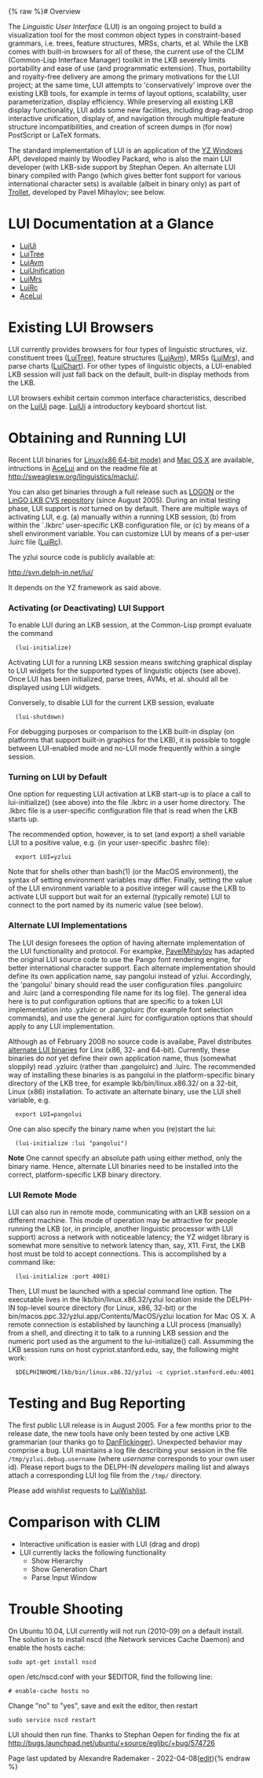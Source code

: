 {% raw %}# Overview

The *Linguistic User Interface* (LUI) is an ongoing project to build a visualization tool for the most common object types in constraint-based grammars, i.e. trees, feature structures, MRSs, charts, et al. While the LKB comes with built-in browsers for all of these, the current use of the CLIM (Common-Lisp Interface Manager) toolkit in the LKB severely limits portability and ease of use (and programmatic extension). Thus, portability and royalty-free delivery are among the primary motivations for the LUI project; at the same time, LUI attempts to 'conservatively' improve over the existing LKB tools, for example in terms of layout options, scalability, user parameterization, display efficiency. While preserving all existing LKB display functionality, LUI adds some new facilities, including drag-and-drop interactive unification, display of, and navigation through multiple feature structure incompatibilities, and creation of screen dumps in (for now) PostScript or LaTeX formats.

The standard implementation of LUI is an application of the [YZ Windows](http://yz-windows.sourceforge.net/) API, developed mainly by Woodley Packard, who is also the main LUI developer (with LKB-side support by Stephan Oepen. An alternate LUI binary compiled with Pango (which gives better font support for various international character sets) is available (albeit in binary only) as part of [Trollet](../LkbTrollet), developed by Pavel Mihaylov; see below.

# LUI Documentation at a Glance

- [LuiUi](../LuiUi)
- [LuiTree](../LuiTree)
- [LuiAvm](../LuiAvm)
- [LuiUnification](../LuiUnification)
- [LuiMrs](../LuiMrs)
- [LuiRc](../LuiRc)
- [AceLui](../AceLui)

# Existing LUI Browsers

LUI currently provides browsers for four types of linguistic structures, viz. constituent trees ([LuiTree](../LuiTree)), feature structures
([LuiAvm](../LuiAvm)), MRSs ([LuiMrs](../LuiMrs)), and parse charts ([LuiChart](../LuiChart)). For other types of linguistic objects, a LUI-enabled LKB session will just fall back on the default, built-in display methods from the LKB.

LUI browsers exhibit certain common interface characteristics, described on the [LuiUi](../LuiUi) page. [LuiUi](../LuiUi) a introductory keyboard shortcut list.

# Obtaining and Running LUI

Recent LUI binaries for [Linux(x86 64-bit
mode)](http://sweaglesw.org/linguistics/yzlui.x86-64) and [Mac OS
X](http://sweaglesw.org/linguistics/yzlui-for-osx.tar.gz) are available,
intructions in [AceLui](../AceLui) and on the readme file at
<http://sweaglesw.org/linguistics/maclui/>.

You can also get binaries through a full release such as
[LOGON](../LogonTop) or the [LinGO LKB CVS repository](../LkbInstallation)
(since August 2005). During an initial testing phase, LUI support is
*not* turned on by default. There are multiple ways of activating LUI,
e.g. (a) manually within a running LKB session, (b) from within the
\`.lkbrc' user-specific LKB configuration file, or (c) by means of a
shell environment variable. You can customize LUI by means of a per-user
.luirc file ([LuiRc](../LuiRc)).

The yzlui source code is publicly available at:

<http://svn.delph-in.net/lui/>

It depends on the YZ framework as said above.

### Activating (or Deactivating) LUI Support

To enable LUI during an LKB session, at the Common-Lisp prompt evaluate
the command

      (lui-initialize)

Activating LUI for a running LKB session means switching graphical
display to LUI widgets for the supported types of linguistic objects
(see above). Once LUI has been initialized, parse trees, AVMs, et al.
should all be displayed using LUI widgets.

Conversely, to disable LUI for the current LKB session, evaluate

      (lui-shutdown)

For debugging purposes or comparison to the LKB built-in display (on
platforms that support built-in graphics for the LKB), it is possible to
toggle between LUI-enabled mode and no-LUI mode frequently within a
single session.

### Turning on LUI by Default

One option for requesting LUI activation at LKB start-up is to place a
call to lui-initialize() (see above) into the file .lkbrc in a user home
directory. The .lkbrc file is a user-specific configuration file that is
read when the LKB starts up.

The recommended option, however, is to set (and export) a shell variable
LUI to a positive value, e.g. (in your user-specific .bashrc file):

      export LUI=yzlui

Note that for shells other than bash(1) (or the MacOS environment), the
syntax of setting environment variables may differ. Finally, setting the
value of the LUI environment variable to a positive integer will cause
the LKB to activate LUI support but wait for an external (typically
remote) LUI to connect to the port named by its numeric value (see
below).

### Alternate LUI Implementations

The LUI design foresees the option of having alternate implementation of
the LUI functionality and protocol. For exampke,
[PavelMihaylov](PavelMihaylov) has adapted the original LUI source code
to use the Pango
font rendering engine, for better international character support. Each
alternate implementation should define its own application name, say
pangolui instead of yzlui. Accordingly, the 'pangolui' binary should
read the user configuration files .pangoluirc and .luirc (and a
corresponding file name for its log file). The general idea here is to
put configuration options that are specific to a token LUI
implementation into .yzluirc or .pangoluirc (for example font selection
commands), and use the general .luirc for configuration options that
should apply to any LUI implementation.

Although as of February 2008 no source code is availabe, Pavel
distributes [alternate LUI binaries](http://lingua.bash.info/trollet/)
for Linx (x86, 32- and 64-bit). Currently, these binaries do *not* yet
define their own application name, thus (somewhat sloppily) read
.yzluirc (rather than .pangoluirc) and .luirc. The recommended way of
installing these binaries is as pangolui in the platform-specific binary
directory of the LKB tree, for example lkb/bin/linux.x86.32/ on a
32-bit, Linux (x86) installation. To activate an alternate binary, use
the LUI shell variable, e.g.

      export LUI=pangolui

One can also specify the binary name when you (re)start the lui:

      (lui-initialize :lui "pangolui")

**Note** One cannot specify an absolute path using either method, only
the binary name. Hence, alternate LUI binaries need to be installed into
the correct, platform-specific LKB binary directory.

### LUI Remote Mode

LUI can also run in remote mode, communicating with an LKB session on a
different machine. This mode of operation may be attractive for people
running the LKB (or, in principle, another linguistic processor with LUI
support) across a network with noticeable latency; the YZ widget library
is somewhat more sensitive to network latency than, say, X11. First, the
LKB host must be told to accept connections. This is accomplished by a
command like:

      (lui-initialize :port 4001)

Then, LUI must be launched with a special command line option. The
executable lives in the lkb/bin/linux.x86.32/yzlui location inside the
DELPH-IN top-level source directory (for Linux, x86, 32-bit) or the
bin/macos.ppc.32/yzlui.app/Contents/MacOS/yzlui location for Mac OS X. A
remote connection is established by launching a LUI process (manually)
from a shell, and directing it to talk to a running LKB session and the
numeric port used as the argument to the lui-initialize() call.
Assumming the LKB session runs on host cypriot.stanford.edu, say, the
following might work:

      $DELPHINHOME/lkb/bin/linux.x86.32/yzlui -c cypriot.stanford.edu:4001

# Testing and Bug Reporting

The first public LUI release is in August 2005. For a few months prior
to the release date, the new tools have only been tested by one active
LKB grammarian (our thanks go to [DanFlickinger](../DanFlickinger)).
Unexpected behavior may comprise a bug. LUI maintains a log file
describing your session in the file `/tmp/yzlui.debug.username` (where
*username* corresponds to your own user id). Please report bugs to the
DELPH-IN *developers* mailing list and always attach a corresponding LUI
log file from the `/tmp/` directory.

Please add wishlist requests to [LuiWishlist](../LuiWishlist).

# Comparison with CLIM

- Interactive unification is easier with LUI (drag and drop)
- LUI currently lacks the following functionality
  - Show Hierarchy
  - Show Generation Chart
  - Parse Input Window

# Trouble Shooting

On Ubuntu 10.04, LUI currently will not run (2010-09) on a default install. The solution is to install nscd (the Network services Cache Daemon) and enable the hosts cache:

    sudo apt-get install nscd

open /etc/nscd.conf with your $EDITOR, find the following line:

    # enable-cache hosts no

Change "no" to "yes", save and exit the editor, then restart

    sudo service nscd restart

LUI should then run fine. Thanks to Stephan Oepen for finding the fix at http://bugs.launchpad.net/ubuntu/+source/eglibc/+bug/574726

Page last updated by Alexandre Rademaker - 2022-04-08([edit](https://github.com/delph-in/docs/wiki/LkbLui/_edit)){% endraw %}